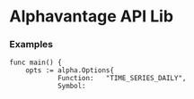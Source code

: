 # Alphavantage API Lib

### Examples

```
func main() {
	opts := alpha.Options{
			Function:   "TIME_SERIES_DAILY",
			Symbol:  